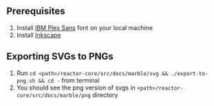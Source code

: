 ## Prerequisites

1. Install [IBM Plex Sans](https://fonts.google.com/specimen/IBM+Plex+Sans) font on your local machine
2. Install [Inkscape](https://inkscape.org)

## Exporting SVGs to PNGs

1. Run `cd <path>/reactor-core/src/docs/marble/svg && ./export-to-png.sh && cd -` from terminal
2. You should see the png version of svgs in `<path>/reactor-core/src/docs/marble/png` directory
